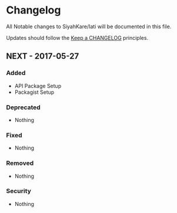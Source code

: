 # Changelog

All Notable changes to SiyahKare/Iati will be documented in this file.

Updates should follow the [Keep a CHANGELOG](http://keepachangelog.com/) principles.

## NEXT - 2017-05-27

### Added
- API Package Setup
- Packagist Setup

### Deprecated
- Nothing

### Fixed
- Nothing

### Removed
- Nothing

### Security
- Nothing
